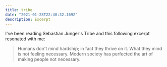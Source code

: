 ```yaml
---
title: tribe
date: "2021-01-28T22:40:32.169Z"
description: Excerpt
---
```


I've been reading Sebastian Junger's Tribe and this following excerpt resonated with me:

> Humans don't mind hardship; in fact they thrive on it. What they mind is not feeling necessary. Modern society has perfected the art of making people not necessary.